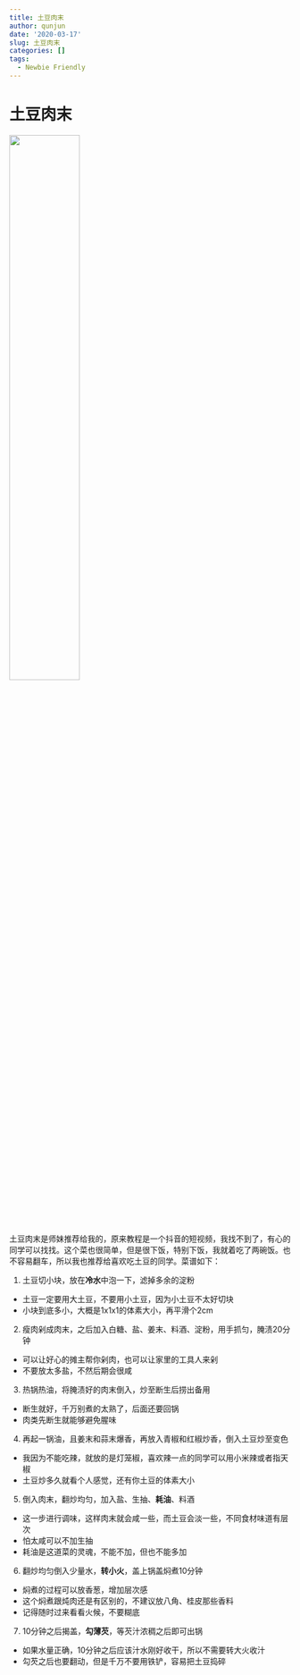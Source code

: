 ```yaml
---
title: 土豆肉末
author: qunjun
date: '2020-03-17'
slug: 土豆肉末
categories: []
tags: 
  - Newbie Friendly
---
```


# 土豆肉末

<img src="/post/2020-03-17-tudouroumo_files/tudouroumo.jpg" alt="" width="50%" height="50%"/>

土豆肉末是师妹推荐给我的，原来教程是一个抖音的短视频，我找不到了，有心的同学可以找找。这个菜也很简单，但是很下饭，特别下饭，我就着吃了两碗饭。也不容易翻车，所以我也推荐给喜欢吃土豆的同学。菜谱如下：

1. 土豆切小块，放在**冷水**中泡一下，滤掉多余的淀粉
  - 土豆一定要用大土豆，不要用小土豆，因为小土豆不太好切块
  - 小块到底多小，大概是1x1x1的体素大小，再平滑个2cm
2. 瘦肉剁成肉末，之后加入白糖、盐、姜末、料酒、淀粉，用手抓匀，腌渍20分钟
  - 可以让好心的摊主帮你剁肉，也可以让家里的工具人来剁
  - 不要放太多盐，不然后期会很咸
3. 热锅热油，将腌渍好的肉末倒入，炒至断生后捞出备用
  - 断生就好，千万别煮的太熟了，后面还要回锅
  - 肉类先断生就能够避免腥味
4. 再起一锅油，且姜末和蒜末爆香，再放入青椒和红椒炒香，倒入土豆炒至变色
  - 我因为不能吃辣，就放的是灯笼椒，喜欢辣一点的同学可以用小米辣或者指天椒
  - 土豆炒多久就看个人感觉，还有你土豆的体素大小
5. 倒入肉末，翻炒均匀，加入盐、生抽、**耗油**、料酒
  - 这一步进行调味，这样肉末就会咸一些，而土豆会淡一些，不同食材味道有层次
  - 怕太咸可以不加生抽
  - 耗油是这道菜的灵魂，不能不加，但也不能多加
6. 翻炒均匀倒入少量水，**转小火**，盖上锅盖焖煮10分钟
  - 焖煮的过程可以放香葱，增加层次感
  - 这个焖煮跟炖肉还是有区别的，不建议放八角、桂皮那些香料
  - 记得随时过来看看火候，不要糊底
7. 10分钟之后揭盖，**勾薄芡**，等芡汁浓稠之后即可出锅
  - 如果水量正确，10分钟之后应该汁水刚好收干，所以不需要转大火收汁
  - 勾芡之后也要翻动，但是千万不要用铁铲，容易把土豆捣碎





